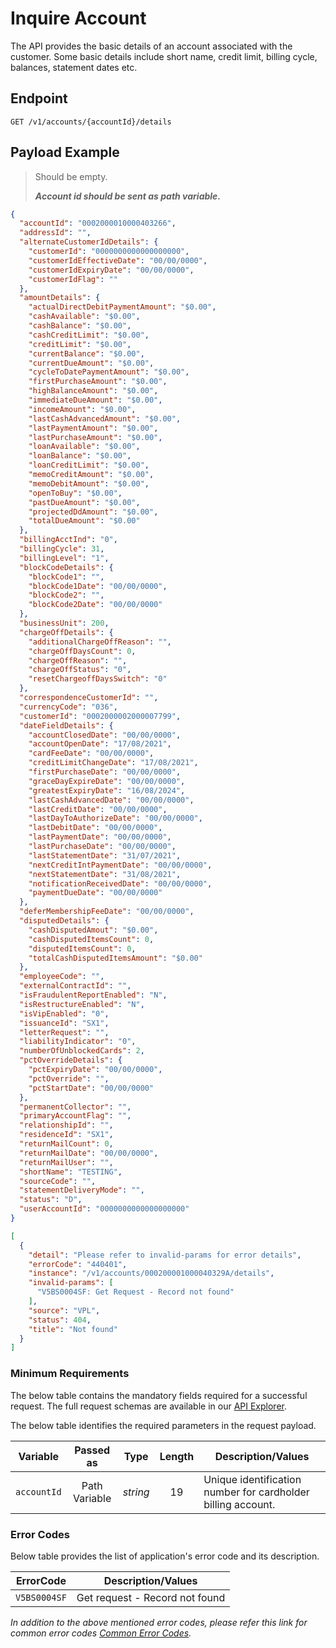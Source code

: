 # Inquire Account

The API provides the basic details of an account associated with the customer. Some basic details include short name, credit limit, billing cycle, balances, statement dates etc.

## Endpoint

`GET /v1/accounts/{accountId}/details`

## Payload Example

<!--
type: tab
titles: Request, Response, Error
-->

>Should be empty.
>
>***Account id should be sent as path variable.***

<!--
type: tab
-->

```json
{
  "accountId": "0002000010000403266",
  "addressId": "",
  "alternateCustomerIdDetails": {
    "customerId": "0000000000000000000",
    "customerIdEffectiveDate": "00/00/0000",
    "customerIdExpiryDate": "00/00/0000",
    "customerIdFlag": ""
  },
  "amountDetails": {
    "actualDirectDebitPaymentAmount": "$0.00",
    "cashAvailable": "$0.00",
    "cashBalance": "$0.00",
    "cashCreditLimit": "$0.00",
    "creditLimit": "$0.00",
    "currentBalance": "$0.00",
    "currentDueAmount": "$0.00",
    "cycleToDatePaymentAmount": "$0.00",
    "firstPurchaseAmount": "$0.00",
    "highBalanceAmount": "$0.00",
    "immediateDueAmount": "$0.00",
    "incomeAmount": "$0.00",
    "lastCashAdvancedAmount": "$0.00",
    "lastPaymentAmount": "$0.00",
    "lastPurchaseAmount": "$0.00",
    "loanAvailable": "$0.00",
    "loanBalance": "$0.00",
    "loanCreditLimit": "$0.00",
    "memoCreditAmount": "$0.00",
    "memoDebitAmount": "$0.00",
    "openToBuy": "$0.00",
    "pastDueAmount": "$0.00",
    "projectedDdAmount": "$0.00",
    "totalDueAmount": "$0.00"
  },
  "billingAcctInd": "0",
  "billingCycle": 31,
  "billingLevel": "1",
  "blockCodeDetails": {
    "blockCode1": "",
    "blockCode1Date": "00/00/0000",
    "blockCode2": "",
    "blockCode2Date": "00/00/0000"
  },
  "businessUnit": 200,
  "chargeOffDetails": {
    "additionalChargeOffReason": "",
    "chargeOffDaysCount": 0,
    "chargeOffReason": "",
    "chargeOffStatus": "0",
    "resetChargeoffDaysSwitch": "0"
  },
  "correspondenceCustomerId": "",
  "currencyCode": "036",
  "customerId": "0002000002000007799",
  "dateFieldDetails": {
    "accountClosedDate": "00/00/0000",
    "accountOpenDate": "17/08/2021",
    "cardFeeDate": "00/00/0000",
    "creditLimitChangeDate": "17/08/2021",
    "firstPurchaseDate": "00/00/0000",
    "graceDayExpireDate": "00/00/0000",
    "greatestExpiryDate": "16/08/2024",
    "lastCashAdvancedDate": "00/00/0000",
    "lastCreditDate": "00/00/0000",
    "lastDayToAuthorizeDate": "00/00/0000",
    "lastDebitDate": "00/00/0000",
    "lastPaymentDate": "00/00/0000",
    "lastPurchaseDate": "00/00/0000",
    "lastStatementDate": "31/07/2021",
    "nextCreditIntPaymentDate": "00/00/0000",
    "nextStatementDate": "31/08/2021",
    "notificationReceivedDate": "00/00/0000",
    "paymentDueDate": "00/00/0000"
  },
  "deferMembershipFeeDate": "00/00/0000",
  "disputedDetails": {
    "cashDisputedAmout": "$0.00",
    "cashDisputedItemsCount": 0,
    "disputedItemsCount": 0,
    "totalCashDisputedItemsAmount": "$0.00"
  },
  "employeeCode": "",
  "externalContractId": "",
  "isFraudulentReportEnabled": "N",
  "isRestructureEnabled": "N",
  "isVipEnabled": "0",
  "issuanceId": "SX1",
  "letterRequest": "",
  "liabilityIndicator": "0",
  "numberOfUnblockedCards": 2,
  "pctOverrideDetails": {
    "pctExpiryDate": "00/00/0000",
    "pctOverride": "",
    "pctStartDate": "00/00/0000"
  },
  "permanentCollector": "",
  "primaryAccountFlag": "",
  "relationshipId": "",
  "residenceId": "SX1",
  "returnMailCount": 0,
  "returnMailDate": "00/00/0000",
  "returnMailUser": "",
  "shortName": "TESTING",
  "sourceCode": "",
  "statementDeliveryMode": "",
  "status": "D",
  "userAccountId": "0000000000000000000"
}
```

<!--
type: tab
-->

```json
[
  {
    "detail": "Please refer to invalid-params for error details",
    "errorCode": "440401",
    "instance": "/v1/accounts/000200001000040329A/details",
    "invalid-params": [
      "V5BS0004SF: Get Request - Record not found"
    ],
    "source": "VPL",
    "status": 404,
    "title": "Not found"
  }
]
```

<!-- type: tab-end -->

### Minimum Requirements

The below table contains the mandatory fields required for a successful request. The full request schemas are available in our [API Explorer](../api/?type=get&path=/v1/accounts/{accountId}/details).

The below table identifies the required parameters in the request payload.

| Variable | Passed as | Type | Length | Description/Values |
| -------- | :-------: | :--: | :------------: | ------------------ |
| `accountId` | Path Variable | *string* | 19 | Unique identification number for cardholder billing account. |

### Error Codes

Below table provides the list of application's error code and its description.

| ErrorCode |  Description/Values |
| --------  | ------------------ |
| `V5BS0004SF` | Get request - Record not found |

*In addition to the above mentioned error codes, please refer this link for common error codes [Common Error Codes](?path=docs/Common_Error_Code.md).*
